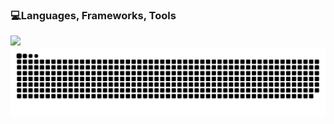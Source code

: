 
<!--
**BuseDuran/BuseDuran** is a ✨ _special_ ✨ repository because its `README.md` (this file) appears on your GitHub profile.

Here are some ideas to get you started:

- 🔭 I’m currently working on ...
- 🌱 I’m currently learning ...
- 👯 I’m looking to collaborate on ...
- 🤔 I’m looking for help with ...
- 💬 Ask me about ...
- 📫 How to reach me: ...
- 😄 Pronouns: ...
- ⚡ Fun fact: ...
-->
### 💻Languages, Frameworks, Tools


  <a href="https://skillicons.dev">
    <img src="https://skillicons.dev/icons?i=cs,dotnet,php,laravel,react,nextjs,go,js,vscode,visualstudio" />
  </a>
<picture>
  <source media="(prefers-color-scheme: dark)" srcset="https://raw.githubusercontent.com/buwud/buwud/output/github-contribution-grid-snake-dark.svg" />
  <source media="(prefers-color-scheme: light)" srcset="https://raw.githubusercontent.com/buwud/buwud/output/github-contribution-grid-snake.svg" />
  <img alt="github-snake" src="https://raw.githubusercontent.com/buwud/buwud/output/github-contribution-grid-snake.svg" />
</picture>
